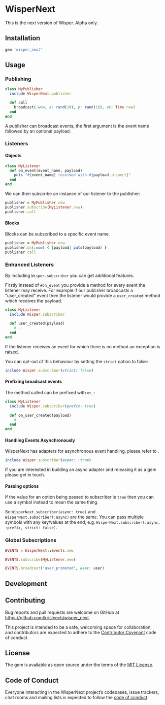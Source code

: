 # WisperNext

This is the next version of Wisper. Alpha only.

## Installation

```ruby
gem 'wisper_next'
```

## Usage

### Publishing

```ruby
class MyPublisher
  include WisperNext.publisher

  def call
    broadcast(:wow, x: rand(10), y: rand(10), at: Time.now)
  end
end
```

A publisher can broadcast events, the first argument is the event name followed
by an optional payload.

### Listeners

#### Objects

```ruby
class MyListener
  def on_event(event_name, payload)
    puts "#{event_name} received with #{payload.inspect}"
  end
end
```

We can then subscribe an instance of our listener to the publisher:

```ruby
publisher = MyPublisher.new
publisher.subscribe(MyListener.new)
publisher.call
```

#### Blocks

Blocks can be subscribed to a specific event name.

```ruby
publisher = MyPublisher.new
publisher.on(:wow) { |payload| puts(payload) }
publisher.call
```

### Enhanced Listeners

By including `Wisper.subscriber` you can get additional features.

Firstly instead of `#on_event` you provide a method for every event the
listener may receive. For example if our publisher broadcasts a "user_created"
event then the listener would provide a `user_created` method which receives
the payload.

```ruby
class MyListener
  include Wisper.subscriber
  
  def user_created(payload)
    #...
  end
end
```

If the listener receives an event for which there is no method an exception
is raised.

You can opt-out of this behaviour by setting the `strict` option to false:

```ruby
include Wisper.subscriber(strict: false)
```

#### Prefixing broadcast events

The method called can be prefixed with `on_`:

```ruby
class MyListener
  include Wisper.subscriber(prefix: true)
  
  def on_user_created(payload)
    #...
  end
end
```

#### Handling Events Asynchronously

WisperNext has adapters for asynchronous event handling, please refer to
<TODO>.

```ruby
include Wisper.subscriber(async: :true)
```

If you are interested in building an async adapter and releasing it as a gem
please get in touch.

#### Passing options

If the value for an option being passed to subscriber is `true` then you can
use a symbol instead to mean the same thing.

So `WisperNext.subscriber(async: true)` and `WisperNext.subscriber(:async)` are
the same. You can pass multiple symbols with any key/values at the end,
e.g. `WisperNext.subscriber(:async, :prefix, strict: false)`.

### Global Subscriptions

```ruby
EVENTS = WisperNext::Events.new

EVENTS.subscribe(MyListener.new)

EVENTS.broadcast('user_promoted', user: user)
```

## Development

## Contributing

Bug reports and pull requests are welcome on GitHub at https://github.com/krisleech/wisper_next.

This project is intended to be a safe, welcoming space for collaboration, and contributors are expected to adhere to the [Contributor Covenant](http://contributor-covenant.org) code of conduct.

## License

The gem is available as open source under the terms of the [MIT License](https://opensource.org/licenses/MIT).

## Code of Conduct

Everyone interacting in the WisperNext project’s codebases, issue trackers, chat rooms and mailing lists is expected to follow the [code of conduct](https://github.com/[USERNAME]/wisper_next/blob/master/CODE_OF_CONDUCT.md).
